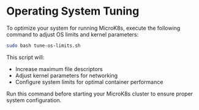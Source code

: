 # Operating System Tuning

To optimize your system for running MicroK8s, execute the following command to adjust OS limits and kernel parameters:

```bash
sudo bash tune-os-limits.sh
```

This script will:
- Increase maximum file descriptors
- Adjust kernel parameters for networking
- Configure system limits for optimal container performance

Run this command before starting your MicroK8s cluster to ensure proper system configuration.